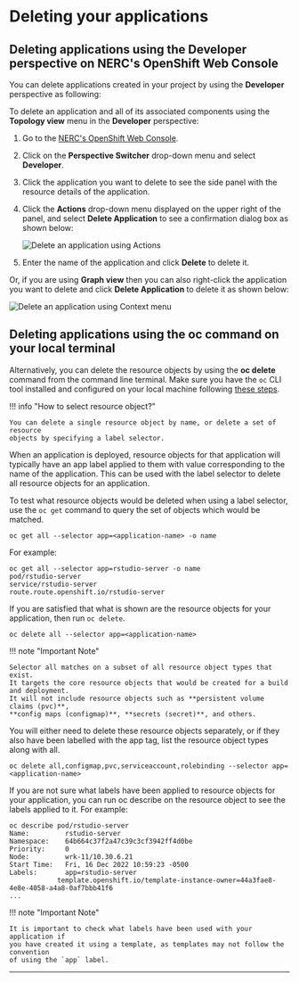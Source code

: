 # Deleting your applications

## Deleting applications using the Developer perspective on NERC's OpenShift Web Console

You can delete applications created in your project by using the
**Developer** perspective as following:

To delete an application and all of its associated components using the
**Topology view** menu in the **Developer** perspective:

1. Go to the [NERC's OpenShift Web Console](https://console.apps.shift.nerc.mghpcc.org).

2. Click on the **Perspective Switcher** drop-down menu and select **Developer**.

3. Click the application you want to delete to see the side panel with
   the resource details of the application.

4. Click the **Actions** drop-down menu displayed on the upper right of the panel,
   and select **Delete Application** to see a confirmation dialog box as shown below:

    ![Delete an application using Actions](images/delete-application-using-actions.png)

5. Enter the name of the application and click **Delete** to delete it.

Or, if you are using **Graph view** then you can also right-click the application
you want to delete and click **Delete Application** to delete it as shown below:

![Delete an application using Context menu](images/delete-application-using-right_click.png)

## Deleting applications using the oc command on your local terminal

Alternatively, you can delete the resource objects by using the
**oc delete** command from the command line terminal. Make sure you have the `oc`
CLI tool installed and configured on your local machine following [these steps](../logging-in/setup-the-openshift-cli.md#first-time-usage).

!!! info "How to select resource object?"

    You can delete a single resource object by name, or delete a set of resource
    objects by specifying a label selector.

When an application is deployed, resource objects for that application will
typically have an app label applied to them with value corresponding to the name
of the application. This can be used with the label selector to delete all
resource objects for an application.

To test what resource objects would be deleted when using a label selector, use
the `oc get` command to query the set of objects which would be matched.

`oc get all --selector app=<application-name> -o name`

For example:

    oc get all --selector app=rstudio-server -o name
    pod/rstudio-server
    service/rstudio-server
    route.route.openshift.io/rstudio-server

If you are satisfied that what is shown are the resource objects for your
application, then run `oc delete`.

`oc delete all --selector app=<application-name>`

!!! note "Important Note"

    Selector all matches on a subset of all resource object types that exist.
    It targets the core resource objects that would be created for a build and deployment.
    It will not include resource objects such as **persistent volume claims (pvc)**,
    **config maps (configmap)**, **secrets (secret)**, and others.

You will either need to delete these resource objects separately, or if they also
have been labelled with the app tag, list the resource object types along with all.

`oc delete all,configmap,pvc,serviceaccount,rolebinding --selector app=<application-name>`

If you are not sure what labels have been applied to resource objects for your
application, you can run oc describe on the resource object to see the labels
applied to it. For example:

    oc describe pod/rstudio-server
    Name:         rstudio-server
    Namespace:    64b664c37f2a47c39c3cf3942ff4d0be
    Priority:     0
    Node:         wrk-11/10.30.6.21
    Start Time:   Fri, 16 Dec 2022 10:59:23 -0500
    Labels:       app=rstudio-server
                template.openshift.io/template-instance-owner=44a3fae8-4e8e-4058-a4a8-0af7bbb41f6
    ...

!!! note "Important Note"

    It is important to check what labels have been used with your application if
    you have created it using a template, as templates may not follow the convention
    of using the `app` label.

---
